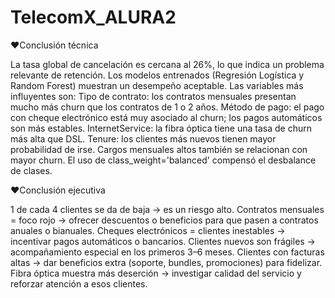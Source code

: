 # TelecomX_ALURA2
♥Conclusión técnica

La tasa global de cancelación es cercana al 26%, lo que indica un problema relevante de retención.
Los modelos entrenados (Regresión Logística y Random Forest) muestran un desempeño aceptable.
Las variables más influyentes son:
Tipo de contrato: los contratos mensuales presentan mucho más churn que los contratos de 1 o 2 años.
Método de pago: el pago con cheque electrónico está muy asociado al churn; los pagos automáticos son más estables.
InternetService: la fibra óptica tiene una tasa de churn más alta que DSL.
Tenure: los clientes más nuevos tienen mayor probabilidad de irse.
Cargos mensuales altos también se relacionan con mayor churn.
El uso de class_weight='balanced' compensó el desbalance de clases.


♥Conclusión ejecutiva

1 de cada 4 clientes se da de baja → es un riesgo alto.
Contratos mensuales = foco rojo → ofrecer descuentos o beneficios para que pasen a contratos anuales o bianuales.
Cheques electrónicos = clientes inestables → incentivar pagos automáticos o bancarios.
Clientes nuevos son frágiles → acompañamiento especial en los primeros 3–6 meses.
Clientes con facturas altas → dar beneficios extra (soporte, bundles, promociones) para fidelizar.
Fibra óptica muestra más deserción → investigar calidad del servicio y reforzar atención a esos clientes.
